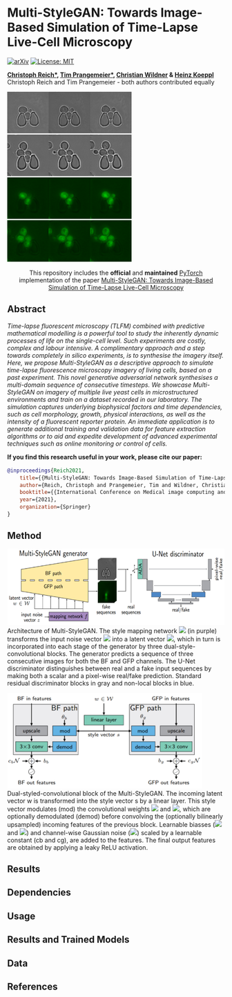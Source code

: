# Multi-StyleGAN: Towards Image-Based Simulation of Time-Lapse Live-Cell Microscopy
[![arXiv](https://img.shields.io/badge/stat.ML-arXiv%3A2106.08285-B31B1B.svg)](https://arxiv.org/abs/2106.08285)
[![License: MIT](https://img.shields.io/badge/License-MIT-yellow.svg)](https://github.com/ChristophReich1996/Multi-StyleGAN/blob/master/LICENSE)

**[Christoph Reich*](https://github.com/ChristophReich1996), [Tim Prangemeier*](https://www.bcs.tu-darmstadt.de/bcs_team/prangemeiertim.en.jsp), [Christian Wildner](https://www.bcs.tu-darmstadt.de/bcs_team/wildnerchristian.en.jsp) & [Heinz Koeppl](https://www.bcs.tu-darmstadt.de/bcs_team/koepplheinz.en.jsp)**<br/>
Christoph Reich and Tim Prangemeier - both authors contributed equally

<img src="/github/prediction_ema_100_bf_0.png"  alt="1" width = 288px height = 96px >   <img src="/github/prediction_ema_100_bf_12.png"  alt="1" width = 288px height = 96px ><br/>
<img src="/github/prediction_ema_100_gfp_0.png"  alt="1" width = 288px height = 96px >  <img src="/github/prediction_ema_100_gfp_12.png"  alt="1" width = 288px height = 96px >

<p align="center">
  This repository includes the <b>official</b> and <b>maintained</b> <a href="https://pytorch.org/">PyTorch</a> implementation of the paper <a href="https://arxiv.org/abs/2106.08285"> Multi-StyleGAN: Towards Image-Based Simulation of Time-Lapse Live-Cell Microscopy</a>
</p>

## Abstract
*Time-lapse fluorescent microscopy (TLFM) combined with
predictive mathematical modelling is a powerful tool to study the inherently dynamic processes of life on the single-cell level. Such experiments
are costly, complex and labour intensive. A complimentary approach
and a step towards completely in silico experiments, is to synthesise
the imagery itself. Here, we propose Multi-StyleGAN as a descriptive
approach to simulate time-lapse fluorescence microscopy imagery of living cells, based on a past experiment. This novel generative adversarial
network synthesises a multi-domain sequence of consecutive timesteps.
We showcase Multi-StyleGAN on imagery of multiple live yeast cells in
microstructured environments and train on a dataset recorded in our laboratory. The simulation captures underlying biophysical factors and time
dependencies, such as cell morphology, growth, physical interactions, as
well as the intensity of a fluorescent reporter protein. An immediate application is to generate additional training and validation data for feature
extraction algorithms or to aid and expedite development of advanced
experimental techniques such as online monitoring or control of cells.*

**If you find this research useful in your work, please cite our paper:**

```bibtex
@inproceedings{Reich2021,
    title={{Multi-StyleGAN: Towards Image-Based Simulation of Time-Lapse Live-Cell Microscopy}},
    author={Reich, Christoph and Prangemeier, Tim and Wildner, Christian and Koeppl, Heinz},
    booktitle={{International Conference on Medical image computing and computer-assisted intervention (in press)}},
    year={2021},
    organization={Springer}
}
```

## Method

<img src="/github/Multi-StyleGAN.png"  alt="1" width = 617px height = 176px ><br/>
Architecture of Multi-StyleGAN. The style mapping network <img src="https://render.githubusercontent.com/render/math?math=f"> (in purple)
transforms the input noise vector <img src="https://render.githubusercontent.com/render/math?math=z\sim \mathcal{N}_{512}(0, 1)"> into a latent vector <img src="https://render.githubusercontent.com/render/math?math=w\in\mathcal{W}">, which in
turn is incorporated into each stage of the generator by three dual-style-convolutional
blocks. The generator predicts a sequence of three consecutive images for both
the BF and GFP channels. The U-Net discriminator distinguishes between real and
a fake input sequences by making both a scalar and a pixel-wise real/fake prediction.
Standard residual discriminator blocks in gray and non-local blocks in blue.

<img src="/github/Dual-styled-convolutional_block.png"  alt="1" width = 451px height = 221px ><br/>
Dual-styled-convolutional block of the Multi-StyleGAN. The incoming latent
vector w is transformed into the style vector s by a linear layer. This style vector modulates (mod) the convolutional weights <img src="https://render.githubusercontent.com/render/math?math=\theta_{b}"> and <img src="https://render.githubusercontent.com/render/math?math=\theta_{g}">, which are optionally demodulated
(demod) before convolving the (optionally bilinearly upsampled) incoming features
of the previous block. Learnable biasses (<img src="https://render.githubusercontent.com/render/math?math=b_{b}"> and <img src="https://render.githubusercontent.com/render/math?math=b_{g}">) and channel-wise Gaussian noise
(<img src="https://render.githubusercontent.com/render/math?math=\mathcal{N}">) scaled by a learnable constant (cb and cg), are added to the features. The final
output features are obtained by applying a leaky ReLU activation.

## Results

## Dependencies

## Usage

## Results and Trained Models

## Data

## References
